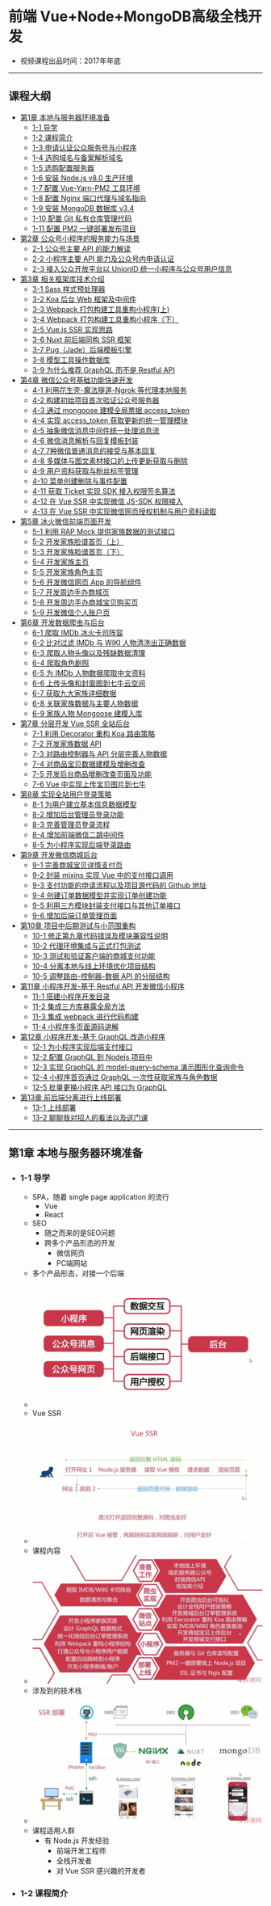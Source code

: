 # 前端 Vue+Node+MongoDB高级全栈开发

- 视频课程出品时间：2017年年底

----

## 课程大纲
- [第1章 本地与服务器环境准备]()
    - [1-1 导学]()
    - [1-2 课程简介]()
    - [1-3 申请认证公众服务号与小程序]()
    - [1-4 选购域名与备案解析域名]()
    - [1-5 选购配置服务器]()
    - [1-6 安装 Node.js v8.0 生产环境]()
    - [1-7 配置 Vue-Yarn-PM2 工具环境]()
    - [1-8 配置 Nginx 端口代理与域名指向]()
    - [1-9 安装 MongoDB 数据库 v3.4]()
    - [1-10 配置 Git 私有仓库管理代码]()
    - [1-11 配置 PM2 一键部署发布项目]()
- [第2章 公众号小程序的服务能力与场景]()
    - [2-1 公众号主要 API 的能力解读]()
    - [2-2 小程序主要 API 能力及公众号内申请认证]()
    - [2-3 接入公众开放平台以 UnionID 统一小程序与公众号用户信息]()
- [第3章 相关框架库技术介绍]()
    - [3-1 Sass 样式预处理器]()
    - [3-2 Koa 后台 Web 框架及中间件]()
    - [3-3 Webpack 打包构建工具重构小程序(上)]()
    - [3-4 Webpack 打包构建工具重构小程序（下）]()
    - [3-5 Vue.js SSR 实现思路]()
    - [3-6 Nuxt 前后端同构 SSR 框架]()
    - [3-7 Pug（Jade）后端模板引擎]()
    - [3-8 模型工具操作数据库]()
    - [3-9 为什么推荐 GraphQL 而不是 Restful API]()
- [第4章 微信公众号基础功能快速开发]()
    - [4-1 利用花生壳-魔法隧道-Ngrok 等代理本地服务]()
    - [4-2 构建初始项目首次验证公众号服务器]()
    - [4-3 通过 mongoose 建模全局票据 access_token]()
    - [4-4 实现 access_token 获取更新的统一管理模块]()
    - [4-5 抽象微信消息中间件统一处理消息流]()
    - [4-6 微信消息解析与回复模板封装]()
    - [4-7 7种微信普通消息的接受与基本回复]()
    - [4-8 多媒体与图文素材接口的上传更新获取与删除]()
    - [4-9 用户资料获取与粉丝标签管理]()
    - [4-10 菜单创建删除与事件配置]()
    - [4-11 获取 Ticket 实现 SDK 接入权限签名算法]()
    - [4-12 在 Vue SSR 中实现微信 JS-SDK 权限接入]()
    - [4-13 在 Vue SSR 中实现微信网页授权机制与用户资料读取]()
- [第5章 冰火微信前端页面开发]()
    - [5-1 利用 RAP Mock 提供家族数据的测试接口]()
    - [5-2 开发家族脸谱首页（上）]()
    - [5-3 开发家族脸谱首页（下）]()
    - [5-4 开发家族主页]()
    - [5-5 开发家族角色主页]()
    - [5-6 开发微信网页 App 的导航组件]()
    - [5-7 开发周边手办商城页]()
    - [5-8 开发周边手办商城宝贝购买页]()
    - [5-9 开发微信个人账户页]()
- [第6章 开发数据爬虫与后台]()
    - [6-1 爬取 IMDb 冰火卡司阵容]()
    - [6-2 比对过滤 IMDb 与 WIKI 人物清洗出正确数据]()
    - [6-3 爬取人物头像以及残缺数据清理]()
    - [6-4 爬取角色剧照]()
    - [6-5 为 IMDb 人物数据爬取中文资料]()
    - [6-6 上传头像和封面图到七牛云空间]()
    - [6-7 获取九大家族详细数据]()
    - [6-8 关联家族数据与主要人物数据]()
    - [6-9 家族人物 Mongoose 建模入库]()
- [第7章 分层开发 Vue SSR 全站后台]()
    - [7-1 利用 Decorator 重构 Koa 路由策略]()
    - [7-2 开发家族数据 API]()
    - [7-3 对路由控制器与 API 分层完善人物数据]()
    - [7-4 对商品宝贝数据建模及增删改查]()
    - [7-5 开发后台商品增删改查页面及功能]()
    - [7-6 Vue 中实现上传宝贝图片到七牛]()
- [第8章 实现全站用户登录策略]()
    - [8-1 为用户建立基本信息数据模型]()
    - [8-2 增加后台管理员登录功能]()
    - [8-3 完善管理员登录流程]()
    - [8-4 增加前端微信二跳中间件]()
    - [8-5 为小程序实现后端登录路由]()
- [第9章 开发微信商城后台]()
    - [9-1 完善商城宝贝详情支付页]()
    - [9-2 封装 mixins 实现 Vue 中的支付接口调用]()
    - [9-3 支付功能的申请流程以及项目源代码的 Github 地址]()
    - [9-4 创建订单数据模型并实现订单创建功能]()
    - [9-5 利用三方模块封装支付接口与其他订单接口]()
    - [9-6 增加后端订单管理页面]()
- [第10章 项目中后期测试与小范围重构]()
    - [10-1 修正第九章代码错误及模块兼容性说明]()
    - [10-2 代理环境集成与正式打包测试]()
    - [10-3 测试和验证客户端的商城支付功能]()
    - [10-4 分离本地与线上环境优化项目结构]()
    - [10-5 调整路由-控制器-数据 API 的分层结构]()
- [第11章 小程序开发-基于 Restful API 开发微信小程序]()
    - [11-1 搭建小程序开发目录]()
    - [11-2 集成三方库暴露全局方法]()
    - [11-3 集成 webpack 进行代码构建]()
    - [11-4 小程序多页面源码讲解]()
- [第12章 小程序开发-基于 GraphQL 改造小程序]()
    - [12-1 为小程序实现后端支付接口 ]()
    - [12-2 配置 GraphQL 到 Nodejs 项目中]()
    - [12-3 实现 GraphQL 的 model-query-schema 演示图形化查询命令]()
    - [12-4 小程序首页通过 GraphQL 一次性获取家族与角色数据]()
    - [12-5 批量更换小程序 API 接口为 GraphQL]()
- [第13章 前后端分离进行上线部署]()
    - [13-1 上线部署]()
    - [13-2 聊聊我对招人的看法以及这门课]()


----


## 第1章 本地与服务器环境准备
- ### 1-1 导学
    - SPA，随着 single page application 的流行
        - Vue
        - React
    - SEO
        - 随之而来的是SEO问题
        - 跨多个产品形态的开发
            - 微信网页
            - PC端网站
    - 多个产品形态，对接一个后端
    - ![](./img/1-1-1.jpg)
    - Vue SSR 
    - ![](./img/1-1-2.jpg)
    - 课程内容
    - ![](./img/1-1-3.jpg)
    - 涉及到的技术栈
    - ![](./img/1-1-4.jpg)
    - 课程适用人群
        - 有 Node.js 开发经验
            - 前端开发工程师
            - 全栈开发者
            - 对 Vue SSR 感兴趣的开发者


- ### 1-2 课程简介
